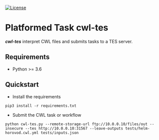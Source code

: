 [![License](https://img.shields.io/badge/License-Apache%202.0-blue.svg)](https://opensource.org/licenses/Apache-2.0)

# Platformed Task cwl-tes

___cwl-tes___  interpret CWL files and submits tasks to a TES server. 


## Requirements

* Python >= 3.6

## Quickstart

* Install the requirements

```
pip3 install -r requirements.txt
```

* Submit the CWL task or workflow

```
python cwl-tes.py --remote-storage-url ftp://10.0.0.10/files/out --insecure --tes http://10.0.0.10:31567 --leave-outputs tests/helm-horovod.cwl.yml tests/inputs.json
```
